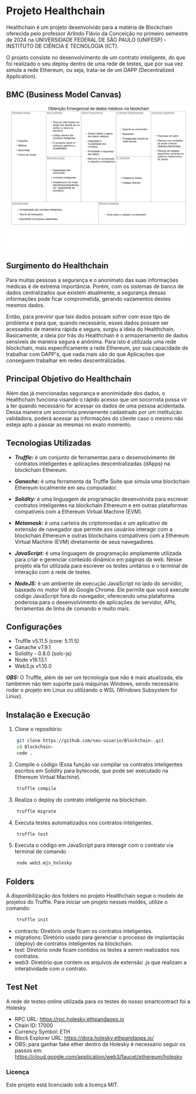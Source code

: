 # Projeto Healthchain
 Healthchain é um projeto desenvolvido para a matéria de Blockchain oferecida pelo professor Arlindo Flávio da Conceição no primeiro semestre de 2024 na UNIVERSIDADE FEDERAL DE SÃO PAULO (UNIFESP) - INSTITUTO DE CIÊNCIA E TECNOLOGIA (ICT).

 O projeto consiste no desenvolvimento de um contrato inteligente, do que foi realizado o seu deploy dentro de uma rede de testes, que por sua vez simula a rede Ethereum, ou seja, trata-se de um DAPP (Decentralized Application).

##  BMC (Business Model Canvas)

<p align="center">
  <img src="https://github.com/DanFeMartins/Blockchain-/blob/master/Sustainable_Business_Model_Canvas-1.pdf" alt="BMC">
</p>


##  Surgimento do Healthchain

 Para muitas pessoas a segurança e o anonimato das suas informações médicas é de extrema importância. Porém, com os sistemas de banco de dados centralizados que existem atualmente, a segurança dessas informações pode ficar comprometida, gerando
 vazamentos destes mesmos dados.

 Então, para previnir que tais dados possam sofrer com esse tipo de problema e para que, quando necessário, esses dados possam ser acessados de maneira rápida e segura, surgiu a ideia do Healthchain.
 Basicamente, a ideia por trás do Healthchain é o armazenamento de dados sensíveis de maneira segura e anônima. Para isto é utilizada uma rede blockchain, mais especificamente a rede Ethereum, por sua capacidade de trabalhar com DAPP's, que nada mais
 são do que Aplicações que conseguem trabalhar em redes descentralizadas. 
  
##  Principal Objetivo do Healthchain

 Além das já mencionadas segurança e anonimidade dos dados, o Healthchain funciona visando o rápido acesso que um socorrista possa vir a ter quando necessário for acessar os dados de uma pessoa acidentada. Dessa maneira um socorrista previamente
 cadastrado por um instituição validadora, poderá acessar as informações do cliente caso o mesmo não esteja apto a passar as mesmas no exato momento. 

##  Tecnologias Utilizadas

- ___Truffle:___ é um conjunto de ferramentas para o desenvolvimento de contratos inteligentes e aplicações descentralizadas (dApps) na blockchain Ethereum.

- ___Ganache:___ é uma ferramenta da Truffle Suite que simula uma blockchain Ethereum localmente em seu computador.

- ___Solidity:___ é uma linguagem de programação desenvolvida para escrever contratos inteligentes na blockchain Ethereum e em outras plataformas compatíveis com a Ethereum Virtual Machine (EVM).

- ___Metamask:___ é uma carteira de criptomoedas e um aplicativo de extensão de navegador que permite aos usuários interagir com a blockchain Ethereum e outras blockchains compatíveis com a Ethereum Virtual Machine (EVM) diretamente de seus navegadores.

- ___JavaScript:___  é uma linguagem de programação amplamente utilizada para criar e gerenciar conteúdo dinâmico em páginas da web. Nesse projeto ela foi utilizada para escrever os testes unitários e o terminal de interação com a rede de testes.

- ___NodeJS:___  é um ambiente de execução JavaScript no lado do servidor, baseado no motor V8 do Google Chrome. Ele permite que você execute código JavaScript fora do navegador, oferecendo uma plataforma poderosa para o desenvolvimento de aplicações de  servidor, APIs, ferramentas de linha de comando e muito mais.

## Configurações
- Truffle v5.11.5 (core: 5.11.5)
- Ganache v7.9.1
- Solidity - 0.8.0 (solc-js)
- Node v16.13.1
- Web3.js v1.10.0

___OBS:___ O Truffle, além de ser um tecnologia que não é mais atualizada, ela tambémm não tem suporte para máquinas Windows, sendo necessário rodar o projeto em Linux ou utilizando o WSL (Windows Subsystem for Linux).

## Instalação e Execução

1. Clone o repositório:

``` bash
    git clone https://github.com/seu-usuario/Blockchain-.git
    cd Blockchain-
    code .
```
2. Compile o código (Essa função vai compilar os contratos inteligentes escritos em Solidity para bytecode, que pode ser executado na Ethereum Virtual Machine).

```bash
    truffle compile
```

3. Realiza o deploy do contrato inteligente na blockchain.

```bash
    truffle migrate
```

4. Executa testes automatizados nos contratos inteligentes.

```bash
    truffle test
```

5. Executa o código em JavaScript para interagir com o contrato via terminal de comando

```bash
    node web3.mjs_holesky
```

## Folders

A disponibilização dos folders no projeto Healthchain segue o modelo de projetos do Truffle. Para iniciar um projeto nesses moldes, utilize o comando:

```bash
    truffle init
```

- contracts: Diretório onde ficam os contratos inteligentes.
- migrations: Diretório usado para gerenciar o processo de implantação (deploy) de contratos inteligentes na blockchain.
- test: Diretório onde ficam contidos os testes a serem realizados nos contratos.
- web3: Diretório que contem os arquivos de extensão .js que realizam a interatividade com o contrato.

## Test Net

A rede de testes online utilizada para os testes do nosso smartcontract foi a Holesky. 
- RPC URL: https://rpc.holesky.ethpandaops.io
- Chain ID: 17000
- Currency Symbol: ETH
- Block Explorer URL: https://dora.holesky.ethpandaops.io/
- OBS: para ganhar fake ether dentro da Holesky é necessário seguir os passos em: https://cloud.google.com/application/web3/faucet/ethereum/holesky

### Licença
Este projeto está licenciado sob a licença MIT.
